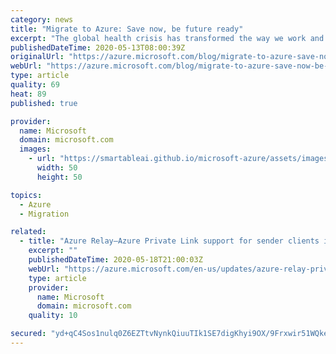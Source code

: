 ```yaml
---
category: news
title: "Migrate to Azure: Save now, be future ready"
excerpt: "The global health crisis has transformed the way we work and live. Remote work has surged across industries, and the ability to scale and manage your business from anywhere has become essential. As our customers are moving beyond resolving immediate crisis needs, many are thinking about the next set"
publishedDateTime: 2020-05-13T08:00:39Z
originalUrl: "https://azure.microsoft.com/blog/migrate-to-azure-save-now-be-future-ready/"
webUrl: "https://azure.microsoft.com/blog/migrate-to-azure-save-now-be-future-ready/"
type: article
quality: 69
heat: 89
published: true

provider:
  name: Microsoft
  domain: microsoft.com
  images:
    - url: "https://smartableai.github.io/microsoft-azure/assets/images/organizations/microsoft.com-50x50.jpg"
      width: 50
      height: 50

topics:
  - Azure
  - Migration

related:
  - title: "Azure Relay—Azure Private Link support for sender clients is now available in preview"
    excerpt: ""
    publishedDateTime: 2020-05-18T21:00:03Z
    webUrl: "https://azure.microsoft.com/en-us/updates/azure-relay-private-link-support-preview/"
    type: article
    provider:
      name: Microsoft
      domain: microsoft.com
    quality: 10

secured: "yd+qC4Sos1nulq0Z6EZTtvNynkQiuuTIk1SE7digKhyi9OX/9Frxwir51WQkeMqcJ1dQo4X+b3jY8rN2UuYRDOYOo5BsyRCzpzy2Q3lhmtC51BOXxmAW8TjvcqOxOJBm8If+WE5TUEMnKUQS9F6ErKwQHvXEy0BdpTKOfJEIspHhpxNdhVp6P9NiSNr6JlzEfjXR9EnlYvAXh/7X29FZZDwjtZl3TO7VITdpqVlrYaSCx4X35NQAXQQsFPKszj0Lk9PbzG8Prwi9h3RumGlYSA/dV8r4wFzx5LNtbtrGkA8fGUqFDUwVBDK2OIiAEtzBOuZIYdT6/Lanv7FrMsCoOBKTZACp0IP/omzjYlbxcks=;JJ6X+E0Q3x6+eDq5wmqIQQ=="
---
```


